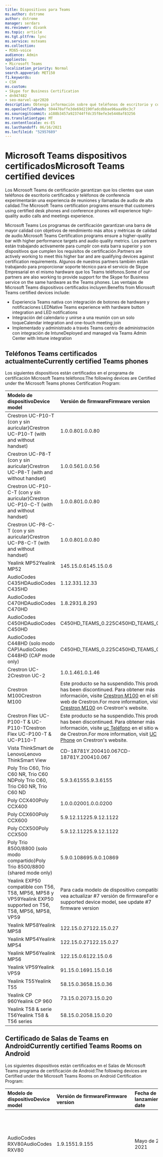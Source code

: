 ```yaml
---
title: Dispositivos para Teams
ms.author: dstrome
author: dstrome
manager: serdars
ms.reviewer: divank
ms.topic: article
ms.tgt.pltfrm: lync
ms.service: msteams
ms.collection:
- M365-voice
audience: Admin
appliesto:
- Microsoft Teams
localization_priority: Normal
search.appverid: MET150
f1.keywords:
- CSH
ms.custom:
- Skype for Business Certification
- dn947482
- seo-marvel-apr2020
description: Obtenga información sobre qué teléfonos de escritorio y conferencia están certificados Microsoft Teams para obtener los mejores resultados.
ms.openlocfilehash: 594470affe3de69d2190fadcdbbae96aaa9bc3c7
ms.sourcegitcommit: a188b3457a923744ffdc35f8efe3e5440af83256
ms.translationtype: MT
ms.contentlocale: es-ES
ms.lasthandoff: 06/16/2021
ms.locfileid: "52957689"
---
```

# <a name="microsoft-teams-certified-devices"></a><span data-ttu-id="ad739-103">Microsoft Teams dispositivos certificados</span><span class="sxs-lookup"><span data-stu-id="ad739-103">Microsoft Teams certified devices</span></span>

<span data-ttu-id="ad739-104">Los Microsoft Teams de certificación garantizan que los clientes que usan teléfonos de escritorio certificados y teléfonos de conferencia experimentarán una experiencia de reuniones y llamadas de audio de alta calidad.</span><span class="sxs-lookup"><span data-stu-id="ad739-104">The Microsoft Teams certification programs ensure that customers using certified desk phones and conference phones will experience high-quality audio calls and meetings experience.</span></span>

<span data-ttu-id="ad739-105">Microsoft Teams Los programas de certificación garantizan una barra de mayor calidad con objetivos de rendimiento más altos y métricas de calidad de audio.</span><span class="sxs-lookup"><span data-stu-id="ad739-105">Microsoft Teams Certification programs ensure a higher-quality bar with higher performance targets and audio quality metrics.</span></span> <span data-ttu-id="ad739-106">Los partners están trabajando activamente para cumplir con esta barra superior y son dispositivos que cumplen los requisitos de certificación.</span><span class="sxs-lookup"><span data-stu-id="ad739-106">Partners are actively working to meet this higher bar and are qualifying devices against certification requirements.</span></span> <span data-ttu-id="ad739-107">Algunos de nuestros partners también están trabajando para proporcionar soporte técnico para el servicio de Skype Empresarial en el mismo hardware que los Teams teléfonos.</span><span class="sxs-lookup"><span data-stu-id="ad739-107">Some of our partners are also working to provide support for the Skype for Business service on the same hardware as the Teams phones.</span></span> <span data-ttu-id="ad739-108">Las ventajas de Microsoft Teams dispositivos certificados incluyen:</span><span class="sxs-lookup"><span data-stu-id="ad739-108">Benefits from Microsoft Teams certified devices include:</span></span>

- <span data-ttu-id="ad739-109">Experiencia Teams nativa con integración de botones de hardware y notificaciones LED</span><span class="sxs-lookup"><span data-stu-id="ad739-109">Native Teams experience with hardware button integration and LED notifications</span></span>
- <span data-ttu-id="ad739-110">Integración del calendario y unirse a una reunión con un solo toque</span><span class="sxs-lookup"><span data-stu-id="ad739-110">Calendar integration and one-touch meeting join</span></span>
- <span data-ttu-id="ad739-111">Implementado y administrado a través Teams centro de administración con integración de Intune</span><span class="sxs-lookup"><span data-stu-id="ad739-111">Deployed and managed via Teams Admin Center with Intune integration</span></span>

## <a name="currently-certified-teams-phones"></a><span data-ttu-id="ad739-112">Teléfonos Teams certificados actualmente</span><span class="sxs-lookup"><span data-stu-id="ad739-112">Currently certified Teams phones</span></span>

<span data-ttu-id="ad739-113">Los siguientes dispositivos están certificados en el programa de certificación Microsoft Teams teléfonos:</span><span class="sxs-lookup"><span data-stu-id="ad739-113">The following devices are Certified under the Microsoft Teams phones Certification Program:</span></span>

|<span data-ttu-id="ad739-114">Modelo de dispositivo</span><span class="sxs-lookup"><span data-stu-id="ad739-114">Device model</span></span>                         | <span data-ttu-id="ad739-115">Versión de firmware</span><span class="sxs-lookup"><span data-stu-id="ad739-115">Firmware version</span></span>                                                                                                                                                                                                                           | <span data-ttu-id="ad739-116">Fecha de lanzamiento</span><span class="sxs-lookup"><span data-stu-id="ad739-116">Release date</span></span>
|:---------------------------------------|:-------------------------------------------------------------------------------------------------------------------------------------------------------------------------------------------------------------------------------------------|:-----------------------------|
| <span data-ttu-id="ad739-117">Crestron UC-P10-T (con y sin auricular)</span><span class="sxs-lookup"><span data-stu-id="ad739-117">Crestron UC-P10-T (with and without handset)</span></span>    | <span data-ttu-id="ad739-118">1.0.0.80</span><span class="sxs-lookup"><span data-stu-id="ad739-118">1.0.0.80</span></span>                                                 | <span data-ttu-id="ad739-119">Mayo de 2021</span><span class="sxs-lookup"><span data-stu-id="ad739-119">May 2021</span></span>             |
| <span data-ttu-id="ad739-120">Crestron UC-P8-T (con y sin auricular)</span><span class="sxs-lookup"><span data-stu-id="ad739-120">Crestron UC-P8-T (with and without handset)</span></span>     | <span data-ttu-id="ad739-121">1.0.0.56</span><span class="sxs-lookup"><span data-stu-id="ad739-121">1.0.0.56</span></span>                                                 | <span data-ttu-id="ad739-122">Febrero de 2021</span><span class="sxs-lookup"><span data-stu-id="ad739-122">February 2021</span></span>        
| <span data-ttu-id="ad739-123">Crestron UC-P10-C-T (con y sin auricular)</span><span class="sxs-lookup"><span data-stu-id="ad739-123">Crestron UC-P10-C-T (with and without handset)</span></span>  | <span data-ttu-id="ad739-124">1.0.0.80</span><span class="sxs-lookup"><span data-stu-id="ad739-124">1.0.0.80</span></span>                                                 | <span data-ttu-id="ad739-125">Mayo de 2021</span><span class="sxs-lookup"><span data-stu-id="ad739-125">May 2021</span></span>                     |
| <span data-ttu-id="ad739-126">Crestron UC-P8-C-T (con y sin auricular)</span><span class="sxs-lookup"><span data-stu-id="ad739-126">Crestron UC-P8-C-T (with and without handset)</span></span>   | <span data-ttu-id="ad739-127">1.0.0.80</span><span class="sxs-lookup"><span data-stu-id="ad739-127">1.0.0.80</span></span>                                                 | <span data-ttu-id="ad739-128">Mayo de 2021</span><span class="sxs-lookup"><span data-stu-id="ad739-128">May 2021</span></span>                     |
| <span data-ttu-id="ad739-129">Yealink MP52</span><span class="sxs-lookup"><span data-stu-id="ad739-129">Yealink MP52</span></span>                           | <span data-ttu-id="ad739-130">145.15.0.6</span><span class="sxs-lookup"><span data-stu-id="ad739-130">145.15.0.6</span></span>                                               | <span data-ttu-id="ad739-131">Abril de 2021</span><span class="sxs-lookup"><span data-stu-id="ad739-131">April 2021</span></span>                   |
| <span data-ttu-id="ad739-132">AudioCodes C435HD</span><span class="sxs-lookup"><span data-stu-id="ad739-132">AudioCodes C435HD</span></span>                      | <span data-ttu-id="ad739-133">1.12.33</span><span class="sxs-lookup"><span data-stu-id="ad739-133">1.12.33</span></span>                                                  | <span data-ttu-id="ad739-134">Abril de 2021</span><span class="sxs-lookup"><span data-stu-id="ad739-134">April 2021</span></span>                   |
| <span data-ttu-id="ad739-135">AudioCodes C470HD</span><span class="sxs-lookup"><span data-stu-id="ad739-135">AudioCodes C470HD</span></span>                      | <span data-ttu-id="ad739-136">1.8.293</span><span class="sxs-lookup"><span data-stu-id="ad739-136">1.8.293</span></span>                                                  | <span data-ttu-id="ad739-137">Enero de 2021</span><span class="sxs-lookup"><span data-stu-id="ad739-137">January 2021</span></span>                 |
| <span data-ttu-id="ad739-138">AudioCodes C450HD</span><span class="sxs-lookup"><span data-stu-id="ad739-138">AudioCodes C450HD</span></span>                      | <span data-ttu-id="ad739-139">C450HD_TEAMS_0.225</span><span class="sxs-lookup"><span data-stu-id="ad739-139">C450HD_TEAMS_0.225</span></span>                                       | <span data-ttu-id="ad739-140">Marzo de 2019</span><span class="sxs-lookup"><span data-stu-id="ad739-140">March 2019</span></span>                   |
| <span data-ttu-id="ad739-141">AudioCodes C448HD (solo modo CAP)</span><span class="sxs-lookup"><span data-stu-id="ad739-141">AudioCodes C448HD (CAP mode only)</span></span>      | <span data-ttu-id="ad739-142">C450HD_TEAMS_0.225</span><span class="sxs-lookup"><span data-stu-id="ad739-142">C450HD_TEAMS_0.225</span></span>                                       | <span data-ttu-id="ad739-143">Marzo de 2019</span><span class="sxs-lookup"><span data-stu-id="ad739-143">March 2019</span></span>                   |
| <span data-ttu-id="ad739-144">Crestron UC-2</span><span class="sxs-lookup"><span data-stu-id="ad739-144">Crestron UC-2</span></span>                          |<span data-ttu-id="ad739-145">1.0.1.46</span><span class="sxs-lookup"><span data-stu-id="ad739-145">1.0.1.46</span></span>                                                  | <span data-ttu-id="ad739-146">Julio de 2020</span><span class="sxs-lookup"><span data-stu-id="ad739-146">July 2020</span></span>                    |
| <span data-ttu-id="ad739-147">Crestron M100</span><span class="sxs-lookup"><span data-stu-id="ad739-147">Crestron M100</span></span>                          | <span data-ttu-id="ad739-148">Este producto se ha suspendido.</span><span class="sxs-lookup"><span data-stu-id="ad739-148">This product has been discontinued.</span></span> <span data-ttu-id="ad739-149">Para obtener más información, visite [Crestron M100](https://www.crestron.com/Products/Workspace-Solutions/Unified-Communications/Crestron-Flex-Tabletop-Conferencing-Systems/UC-M100-T) en el sitio web de Crestron.</span><span class="sxs-lookup"><span data-stu-id="ad739-149">For more information, visit [Crestron M100](https://www.crestron.com/Products/Workspace-Solutions/Unified-Communications/Crestron-Flex-Tabletop-Conferencing-Systems/UC-M100-T) on Crestron's website.</span></span> | <span data-ttu-id="ad739-150">Discontinuado (11/5/2020)</span><span class="sxs-lookup"><span data-stu-id="ad739-150">Discontinued (5/11/2020)</span></span> |
| <span data-ttu-id="ad739-151">Crestron Flex UC-P100-T & UC-P110-T</span><span class="sxs-lookup"><span data-stu-id="ad739-151">Crestron Flex UC-P100-T & UC-P110-T</span></span>    | <span data-ttu-id="ad739-152">Este producto se ha suspendido.</span><span class="sxs-lookup"><span data-stu-id="ad739-152">This product has been discontinued.</span></span> <span data-ttu-id="ad739-153">Para obtener más información, visite [uc Teléfono](https://www.crestron.com/Products/Workspace-Solutions/Unified-Communications/Crestron-Flex-Accessories/UC-PHONE-T-PLUS) en el sitio web de Crestron.</span><span class="sxs-lookup"><span data-stu-id="ad739-153">For more information, visit [UC Phone](https://www.crestron.com/Products/Workspace-Solutions/Unified-Communications/Crestron-Flex-Accessories/UC-PHONE-T-PLUS) on Crestron's website.</span></span>                  | <span data-ttu-id="ad739-154">Discontinuado (11/5/2020)</span><span class="sxs-lookup"><span data-stu-id="ad739-154">Discontinued (5/11/2020)</span></span> |
| <span data-ttu-id="ad739-155">Vista ThinkSmart de Lenovo</span><span class="sxs-lookup"><span data-stu-id="ad739-155">Lenovo ThinkSmart View</span></span>                 | <span data-ttu-id="ad739-156">CD-18781Y.200410.067</span><span class="sxs-lookup"><span data-stu-id="ad739-156">CD-18781Y.200410.067</span></span>                                                                                                                                                                                                                       | <span data-ttu-id="ad739-157">Abril de 2020</span><span class="sxs-lookup"><span data-stu-id="ad739-157">April 2020</span></span>                   |
| <span data-ttu-id="ad739-158">Poly Trio C60, Trio C60 NR, Trio C60 ND</span><span class="sxs-lookup"><span data-stu-id="ad739-158">Poly Trio C60, Trio C60 NR, Trio C60 ND</span></span> | <span data-ttu-id="ad739-159">5.9.3.6155</span><span class="sxs-lookup"><span data-stu-id="ad739-159">5.9.3.6155</span></span>                                                                                                                                                                                                                                 | <span data-ttu-id="ad739-160">Abril de 2020</span><span class="sxs-lookup"><span data-stu-id="ad739-160">April 2020</span></span>                   |
| <span data-ttu-id="ad739-161">Poly CCX400</span><span class="sxs-lookup"><span data-stu-id="ad739-161">Poly CCX400</span></span>                            | <span data-ttu-id="ad739-162">1.0.0.0200</span><span class="sxs-lookup"><span data-stu-id="ad739-162">1.0.0.0200</span></span>                                                                                                                                                                                                                                 | <span data-ttu-id="ad739-163">Enero de 2020</span><span class="sxs-lookup"><span data-stu-id="ad739-163">January 2020</span></span>                 |
| <span data-ttu-id="ad739-164">Poly CCX600</span><span class="sxs-lookup"><span data-stu-id="ad739-164">Poly CCX600</span></span>                            | <span data-ttu-id="ad739-165">5.9.12.1122</span><span class="sxs-lookup"><span data-stu-id="ad739-165">5.9.12.1122</span></span>                                                                                                                                                                                                                                | <span data-ttu-id="ad739-166">Enero de 2020</span><span class="sxs-lookup"><span data-stu-id="ad739-166">January 2020</span></span>                 |
| <span data-ttu-id="ad739-167">Poly CCX500</span><span class="sxs-lookup"><span data-stu-id="ad739-167">Poly CCX500</span></span>                            | <span data-ttu-id="ad739-168">5.9.12.1122</span><span class="sxs-lookup"><span data-stu-id="ad739-168">5.9.12.1122</span></span>                                                                                                                                                                                                                                | <span data-ttu-id="ad739-169">Diciembre de 2019</span><span class="sxs-lookup"><span data-stu-id="ad739-169">December 2019</span></span>                |
| <span data-ttu-id="ad739-170">Poly Trio 8500/8800 (solo modo compartido)</span><span class="sxs-lookup"><span data-stu-id="ad739-170">Poly Trio 8500/8800 (shared mode only)</span></span> | <span data-ttu-id="ad739-171">5.9.0.10869</span><span class="sxs-lookup"><span data-stu-id="ad739-171">5.9.0.10869</span></span>                                                                                                                                                                                                                                | <span data-ttu-id="ad739-172">Junio de 2019</span><span class="sxs-lookup"><span data-stu-id="ad739-172">June 2019</span></span>                    |
| <span data-ttu-id="ad739-173">Yealink EXP50 compatible con T56, T58, MP56, MP58 y VP59</span><span class="sxs-lookup"><span data-stu-id="ad739-173">Yealink EXP50 supported on T56, T58, MP56, MP58, VP59</span></span>| <span data-ttu-id="ad739-174">Para cada modelo de dispositivo compatible, vea actualizar #7 versión de firmware</span><span class="sxs-lookup"><span data-stu-id="ad739-174">For each supported device model, see update #7 firmware version</span></span> | <span data-ttu-id="ad739-175">Enero de 2021</span><span class="sxs-lookup"><span data-stu-id="ad739-175">January 2021</span></span> |
| <span data-ttu-id="ad739-176">Yealink MP58</span><span class="sxs-lookup"><span data-stu-id="ad739-176">Yealink MP58</span></span> | <span data-ttu-id="ad739-177">122.15.0.27</span><span class="sxs-lookup"><span data-stu-id="ad739-177">122.15.0.27</span></span>| <span data-ttu-id="ad739-178">Diciembre de 2020</span><span class="sxs-lookup"><span data-stu-id="ad739-178">December 2020</span></span> |
| <span data-ttu-id="ad739-179">Yealink MP54</span><span class="sxs-lookup"><span data-stu-id="ad739-179">Yealink MP54</span></span> | <span data-ttu-id="ad739-180">122.15.0.27</span><span class="sxs-lookup"><span data-stu-id="ad739-180">122.15.0.27</span></span>| <span data-ttu-id="ad739-181">Noviembre de 2020</span><span class="sxs-lookup"><span data-stu-id="ad739-181">November 2020</span></span> |
| <span data-ttu-id="ad739-182">Yealink MP56</span><span class="sxs-lookup"><span data-stu-id="ad739-182">Yealink MP56</span></span> | <span data-ttu-id="ad739-183">122.15.0.6</span><span class="sxs-lookup"><span data-stu-id="ad739-183">122.15.0.6</span></span> | <span data-ttu-id="ad739-184">Marzo de 2020</span><span class="sxs-lookup"><span data-stu-id="ad739-184">March 2020</span></span>    |
| <span data-ttu-id="ad739-185">Yealink VP59</span><span class="sxs-lookup"><span data-stu-id="ad739-185">Yealink VP59</span></span> | <span data-ttu-id="ad739-186">91.15.0.16</span><span class="sxs-lookup"><span data-stu-id="ad739-186">91.15.0.16</span></span> | <span data-ttu-id="ad739-187">Junio de 2019</span><span class="sxs-lookup"><span data-stu-id="ad739-187">June 2019</span></span>     |
| <span data-ttu-id="ad739-188">Yealink T55</span><span class="sxs-lookup"><span data-stu-id="ad739-188">Yealink T55</span></span>  | <span data-ttu-id="ad739-189">58.15.0.36</span><span class="sxs-lookup"><span data-stu-id="ad739-189">58.15.0.36</span></span> | <span data-ttu-id="ad739-190">Mayo de 2019</span><span class="sxs-lookup"><span data-stu-id="ad739-190">May 2019</span></span>      |
| <span data-ttu-id="ad739-191">Yealink CP 960</span><span class="sxs-lookup"><span data-stu-id="ad739-191">Yealink CP 960</span></span>| <span data-ttu-id="ad739-192">73.15.0.20</span><span class="sxs-lookup"><span data-stu-id="ad739-192">73.15.0.20</span></span> | <span data-ttu-id="ad739-193">Diciembre de 2018</span><span class="sxs-lookup"><span data-stu-id="ad739-193">December 2018</span></span>|
| <span data-ttu-id="ad739-194">Yealink T58 & serie T56</span><span class="sxs-lookup"><span data-stu-id="ad739-194">Yealink T58 & T56 series</span></span> | <span data-ttu-id="ad739-195">58.15.0.20</span><span class="sxs-lookup"><span data-stu-id="ad739-195">58.15.0.20</span></span> | <span data-ttu-id="ad739-196">Diciembre de 2018</span><span class="sxs-lookup"><span data-stu-id="ad739-196">December 2018</span></span> |

## <a name="currently-certified-teams-rooms-on-android"></a><span data-ttu-id="ad739-197">Certificado de Salas de Teams en Android</span><span class="sxs-lookup"><span data-stu-id="ad739-197">Currently certified Teams Rooms on Android</span></span>

<span data-ttu-id="ad739-198">Los siguientes dispositivos están certificados en el Salas de Microsoft Teams programa de certificación de Android:</span><span class="sxs-lookup"><span data-stu-id="ad739-198">The following devices are Certified under the Microsoft Teams Rooms on Android Certification Program:</span></span>

| <span data-ttu-id="ad739-199">Modelo de dispositivo</span><span class="sxs-lookup"><span data-stu-id="ad739-199">Device model</span></span> | <span data-ttu-id="ad739-200">Versión de firmware</span><span class="sxs-lookup"><span data-stu-id="ad739-200">Firmware version</span></span> | <span data-ttu-id="ad739-201">Fecha de lanzamiento</span><span class="sxs-lookup"><span data-stu-id="ad739-201">Release date</span></span>  | <span data-ttu-id="ad739-202">Tamaño del salón</span><span class="sxs-lookup"><span data-stu-id="ad739-202">Room size</span></span>                                        |
|:------------------------|:-----------------|:--------------|:----------------------------------------------------------|
| <span data-ttu-id="ad739-203">AudioCodes RXV80</span><span class="sxs-lookup"><span data-stu-id="ad739-203">AudioCodes RXV80</span></span> | <span data-ttu-id="ad739-204">1.9.155</span><span class="sxs-lookup"><span data-stu-id="ad739-204">1.9.155</span></span>        |   <span data-ttu-id="ad739-205">Mayo de 2021</span><span class="sxs-lookup"><span data-stu-id="ad739-205">May 2021</span></span>  | <span data-ttu-id="ad739-206">Sala de enfoque(3m x 3m)</span><span class="sxs-lookup"><span data-stu-id="ad739-206">Focus room(3m x 3m)</span></span> </br> <span data-ttu-id="ad739-207">Pequeña sala de reuniones(4,5m x 4,5m)</span><span class="sxs-lookup"><span data-stu-id="ad739-207">Small meeting room(4.5m x 4.5m)</span></span> |
| <span data-ttu-id="ad739-208">EPOS EXPAND Vision 3T</span><span class="sxs-lookup"><span data-stu-id="ad739-208">EPOS EXPAND Vision 3T</span></span>       | <span data-ttu-id="ad739-209">1.2.0.21102.03</span><span class="sxs-lookup"><span data-stu-id="ad739-209">1.2.0.21102.03</span></span>    | <span data-ttu-id="ad739-210">Abril de 2021</span><span class="sxs-lookup"><span data-stu-id="ad739-210">April 2021</span></span> | <span data-ttu-id="ad739-211">Sala de enfoque(3m x 3m)</span><span class="sxs-lookup"><span data-stu-id="ad739-211">Focus room(3m x 3m)</span></span> </br> <span data-ttu-id="ad739-212">Pequeña sala de reuniones(4,5m x 4,5m)</span><span class="sxs-lookup"><span data-stu-id="ad739-212">Small meeting room(4.5m x 4.5m)</span></span> |
| <span data-ttu-id="ad739-213">Yealink MeetingBar A30</span><span class="sxs-lookup"><span data-stu-id="ad739-213">Yealink MeetingBar A30</span></span>       | <span data-ttu-id="ad739-214">133.15.0.52</span><span class="sxs-lookup"><span data-stu-id="ad739-214">133.15.0.52</span></span>    | <span data-ttu-id="ad739-215">Marzo de 2021</span><span class="sxs-lookup"><span data-stu-id="ad739-215">March 2021</span></span> | <span data-ttu-id="ad739-216">Sala de tamaño medio (4,5 m x 6 m)</span><span class="sxs-lookup"><span data-stu-id="ad739-216">Medium size room (4.5m x 6m)</span></span> |
| <span data-ttu-id="ad739-217">Consola táctil CTP18 de Yealink</span><span class="sxs-lookup"><span data-stu-id="ad739-217">Yealink CTP18 touch console</span></span>  | <span data-ttu-id="ad739-218">137.15.0.28</span><span class="sxs-lookup"><span data-stu-id="ad739-218">137.15.0.28</span></span>    | <span data-ttu-id="ad739-219">Marzo de 2021</span><span class="sxs-lookup"><span data-stu-id="ad739-219">March 2021</span></span> | <span data-ttu-id="ad739-220">Compatible con Yealink MeetingBar A20 y Yealink MeetingBar A30</span><span class="sxs-lookup"><span data-stu-id="ad739-220">Compatible with Yealink MeetingBar A20 and Yealink MeetingBar A30</span></span> |
| <span data-ttu-id="ad739-221">Yealink MeetingBar A20</span><span class="sxs-lookup"><span data-stu-id="ad739-221">Yealink MeetingBar A20</span></span>  | <span data-ttu-id="ad739-222">133.15.0.19</span><span class="sxs-lookup"><span data-stu-id="ad739-222">133.15.0.19</span></span>      | <span data-ttu-id="ad739-223">Noviembre de 2020</span><span class="sxs-lookup"><span data-stu-id="ad739-223">November 2020</span></span> | <span data-ttu-id="ad739-224">Sala de enfoque(3m x 3m)</span><span class="sxs-lookup"><span data-stu-id="ad739-224">Focus room(3m x 3m)</span></span> </br> <span data-ttu-id="ad739-225">Pequeña sala de reuniones(4,5m x 4,5m)</span><span class="sxs-lookup"><span data-stu-id="ad739-225">Small meeting room(4.5m x 4.5m)</span></span> |
| <span data-ttu-id="ad739-226">Poly Studio X30</span><span class="sxs-lookup"><span data-stu-id="ad739-226">Poly Studio X30</span></span>         | <span data-ttu-id="ad739-227">3.1.1.216109</span><span class="sxs-lookup"><span data-stu-id="ad739-227">3.1.1.216109</span></span>     | <span data-ttu-id="ad739-228">Junio de 2020</span><span class="sxs-lookup"><span data-stu-id="ad739-228">June 2020</span></span>     | <span data-ttu-id="ad739-229">Sala de enfoque(3m x 3m)</span><span class="sxs-lookup"><span data-stu-id="ad739-229">Focus room(3m x 3m)</span></span> </br> <span data-ttu-id="ad739-230">Pequeña sala de reuniones(4,5m x 4,5m)</span><span class="sxs-lookup"><span data-stu-id="ad739-230">Small meeting room(4.5m x 4.5m)</span></span> |
| <span data-ttu-id="ad739-231">Poly Studio X50</span><span class="sxs-lookup"><span data-stu-id="ad739-231">Poly Studio X50</span></span>         | <span data-ttu-id="ad739-232">3.1.1.216109</span><span class="sxs-lookup"><span data-stu-id="ad739-232">3.1.1.216109</span></span>     | <span data-ttu-id="ad739-233">Junio de 2020</span><span class="sxs-lookup"><span data-stu-id="ad739-233">June 2020</span></span>     | <span data-ttu-id="ad739-234">Sala de enfoque(3m x 3m)</span><span class="sxs-lookup"><span data-stu-id="ad739-234">Focus room(3m x 3m)</span></span> </br> <span data-ttu-id="ad739-235">Pequeña sala de reuniones(4,5m x 4,5m)</span><span class="sxs-lookup"><span data-stu-id="ad739-235">Small meeting room(4.5m x 4.5m)</span></span> |
| <span data-ttu-id="ad739-236">Poly TC8</span><span class="sxs-lookup"><span data-stu-id="ad739-236">Poly TC8</span></span>                | <span data-ttu-id="ad739-237">3.3.2.210441</span><span class="sxs-lookup"><span data-stu-id="ad739-237">3.3.2.210441</span></span>     | <span data-ttu-id="ad739-238">Marzo de 2021</span><span class="sxs-lookup"><span data-stu-id="ad739-238">March 2021</span></span>    | <span data-ttu-id="ad739-239">Compatible con Poly Studio X30 y Poly Studio X50</span><span class="sxs-lookup"><span data-stu-id="ad739-239">Compatible with Poly Studio X30 and Poly Studio X50</span></span> |
| <span data-ttu-id="ad739-240">Yealink VC210</span><span class="sxs-lookup"><span data-stu-id="ad739-240">Yealink VC210</span></span>           | <span data-ttu-id="ad739-241">118.15.0.14</span><span class="sxs-lookup"><span data-stu-id="ad739-241">118.15.0.14</span></span>      | <span data-ttu-id="ad739-242">Febrero de 2020</span><span class="sxs-lookup"><span data-stu-id="ad739-242">February 2020</span></span> | <span data-ttu-id="ad739-243">Sala de enfoque(3m x 3m)</span><span class="sxs-lookup"><span data-stu-id="ad739-243">Focus room(3m x 3m)</span></span> </br> <span data-ttu-id="ad739-244">Pequeña sala de reuniones(4,5m x 4,5m)</span><span class="sxs-lookup"><span data-stu-id="ad739-244">Small meeting room(4.5m x 4.5m)</span></span> |

## <a name="currently-certified-teams-displays"></a><span data-ttu-id="ad739-245">Pantallas Teams certificados actualmente</span><span class="sxs-lookup"><span data-stu-id="ad739-245">Currently certified Teams Displays</span></span>

<span data-ttu-id="ad739-246">Los siguientes dispositivos están certificados en el Microsoft Teams muestra el programa de certificación de Android:</span><span class="sxs-lookup"><span data-stu-id="ad739-246">The following devices are Certified under the Microsoft Teams Displays Android Certification Program:</span></span>

| <span data-ttu-id="ad739-247">Modelo de dispositivo</span><span class="sxs-lookup"><span data-stu-id="ad739-247">Device model</span></span> | <span data-ttu-id="ad739-248">Versión de firmware</span><span class="sxs-lookup"><span data-stu-id="ad739-248">Firmware version</span></span> | <span data-ttu-id="ad739-249">Fecha de lanzamiento</span><span class="sxs-lookup"><span data-stu-id="ad739-249">Release date</span></span>  |
|:------------------------|:-----------------|:--------------|
|<span data-ttu-id="ad739-250">Vista ThinkSmart de Lenovo</span><span class="sxs-lookup"><span data-stu-id="ad739-250">Lenovo ThinkSmart View</span></span>|<span data-ttu-id="ad739-251">CD-18781Y.201006.099</span><span class="sxs-lookup"><span data-stu-id="ad739-251">CD-18781Y.201006.099</span></span>|<span data-ttu-id="ad739-252">Octubre de 2020</span><span class="sxs-lookup"><span data-stu-id="ad739-252">October 2020</span></span> |

## <a name="currently-certified-teams-panels"></a><span data-ttu-id="ad739-253">Paneles de Teams certificados actualmente</span><span class="sxs-lookup"><span data-stu-id="ad739-253">Currently certified Teams panels</span></span>
<span data-ttu-id="ad739-254">Los siguientes dispositivos están certificados en el Microsoft Teams de certificación de paneles especiales:</span><span class="sxs-lookup"><span data-stu-id="ad739-254">The following devices are Certified under the Microsoft Teams panels Certification Program:</span></span>

| <span data-ttu-id="ad739-255">Modelo de dispositivo</span><span class="sxs-lookup"><span data-stu-id="ad739-255">Device model</span></span>| <span data-ttu-id="ad739-256">Versión de firmware</span><span class="sxs-lookup"><span data-stu-id="ad739-256">Firmware version</span></span> | <span data-ttu-id="ad739-257">Fecha de lanzamiento</span><span class="sxs-lookup"><span data-stu-id="ad739-257">Release date</span></span>  |                                         
|:------------------------|:-----------------|:--------------|
|<span data-ttu-id="ad739-258">Crestron TSS-770</span><span class="sxs-lookup"><span data-stu-id="ad739-258">Crestron TSS-770</span></span> | <span data-ttu-id="ad739-259">1.003.0082</span><span class="sxs-lookup"><span data-stu-id="ad739-259">1.003.0082</span></span> |<span data-ttu-id="ad739-260">Febrero de 2021</span><span class="sxs-lookup"><span data-stu-id="ad739-260">February 2021</span></span> |
|<span data-ttu-id="ad739-261">Crestron TSS-1070</span><span class="sxs-lookup"><span data-stu-id="ad739-261">Crestron TSS-1070</span></span> | <span data-ttu-id="ad739-262">1.003.0082</span><span class="sxs-lookup"><span data-stu-id="ad739-262">1.003.0082</span></span> |<span data-ttu-id="ad739-263">Febrero de 2021</span><span class="sxs-lookup"><span data-stu-id="ad739-263">February 2021</span></span> |
|<span data-ttu-id="ad739-264">Yealink RoomPanel</span><span class="sxs-lookup"><span data-stu-id="ad739-264">Yealink RoomPanel</span></span> | <span data-ttu-id="ad739-265">147.15.0.2</span><span class="sxs-lookup"><span data-stu-id="ad739-265">147.15.0.2</span></span> |<span data-ttu-id="ad739-266">Mayo de 2021</span><span class="sxs-lookup"><span data-stu-id="ad739-266">May 2021</span></span> |

### <a name="product-release-information-for-teams-phones"></a><span data-ttu-id="ad739-267">Información de la versión del producto Teams teléfonos</span><span class="sxs-lookup"><span data-stu-id="ad739-267">Product release information for Teams phones</span></span>

<span data-ttu-id="ad739-268">Las siguientes son las últimas Teams de firmware y aplicación de teléfono.</span><span class="sxs-lookup"><span data-stu-id="ad739-268">The following are the latest Teams phone app and firmware versions.</span></span>

#### <a name="app-versions"></a><span data-ttu-id="ad739-269">Versiones de la aplicación</span><span class="sxs-lookup"><span data-stu-id="ad739-269">App versions</span></span>

| <span data-ttu-id="ad739-270">Versión del producto</span><span class="sxs-lookup"><span data-stu-id="ad739-270">Product release</span></span> | <span data-ttu-id="ad739-271">Fecha de lanzamiento</span><span class="sxs-lookup"><span data-stu-id="ad739-271">Release date</span></span>  | <span data-ttu-id="ad739-272">Microsoft Teams de la aplicación</span><span class="sxs-lookup"><span data-stu-id="ad739-272">Microsoft Teams app version</span></span> | <span data-ttu-id="ad739-273">Portal de empresa versión</span><span class="sxs-lookup"><span data-stu-id="ad739-273">Company Portal version</span></span> | <span data-ttu-id="ad739-274">Versión del Agente de administración</span><span class="sxs-lookup"><span data-stu-id="ad739-274">Admin Agent version</span></span> |
|:----------------|:--------------|:----------------------------|:-----------------------|:--------------------|
| <span data-ttu-id="ad739-275">Actualización de 2021 #2A</span><span class="sxs-lookup"><span data-stu-id="ad739-275">2021 Update #2A</span></span> | <span data-ttu-id="ad739-276">10 de junio de 2021</span><span class="sxs-lookup"><span data-stu-id="ad739-276">June 10th, 2021</span></span>  |<span data-ttu-id="ad739-277">1449/1.0.94.2021052803</span><span class="sxs-lookup"><span data-stu-id="ad739-277">1449/1.0.94.2021052803</span></span>|  <span data-ttu-id="ad739-278">5.0.5088.0</span><span class="sxs-lookup"><span data-stu-id="ad739-278">5.0.5088.0</span></span> |  <span data-ttu-id="ad739-279">1.0.0.202103160138.product (256)</span><span class="sxs-lookup"><span data-stu-id="ad739-279">1.0.0.202103160138.product (256)</span></span> |
| <span data-ttu-id="ad739-280">Actualización de 2021 #2</span><span class="sxs-lookup"><span data-stu-id="ad739-280">2021 Update #2</span></span>  | <span data-ttu-id="ad739-281">8 de junio de 2021</span><span class="sxs-lookup"><span data-stu-id="ad739-281">June 8th, 2021</span></span>  |<span data-ttu-id="ad739-282">1449/1.0.94.2021051303</span><span class="sxs-lookup"><span data-stu-id="ad739-282">1449/1.0.94.2021051303</span></span>|  <span data-ttu-id="ad739-283">5.0.5088.0</span><span class="sxs-lookup"><span data-stu-id="ad739-283">5.0.5088.0</span></span> |  <span data-ttu-id="ad739-284">1.0.0.202103160138.product (256)</span><span class="sxs-lookup"><span data-stu-id="ad739-284">1.0.0.202103160138.product (256)</span></span> |
| <span data-ttu-id="ad739-285">Actualización de 2021 #1A</span><span class="sxs-lookup"><span data-stu-id="ad739-285">2021 Update #1A</span></span> | <span data-ttu-id="ad739-286">5 de abril de 2021</span><span class="sxs-lookup"><span data-stu-id="ad739-286">April 5th, 2021</span></span>  |<span data-ttu-id="ad739-287">1449/1.0.94.2021033002</span><span class="sxs-lookup"><span data-stu-id="ad739-287">1449/1.0.94.2021033002</span></span>|  <span data-ttu-id="ad739-288">5.0.5045.0</span><span class="sxs-lookup"><span data-stu-id="ad739-288">5.0.5045.0</span></span> |  <span data-ttu-id="ad739-289">1.0.0.202101280722.product (253)</span><span class="sxs-lookup"><span data-stu-id="ad739-289">1.0.0.202101280722.product (253)</span></span> |
| <span data-ttu-id="ad739-290">Actualización de 2021 #1</span><span class="sxs-lookup"><span data-stu-id="ad739-290">2021 Update #1</span></span>  | <span data-ttu-id="ad739-291">26 de marzo de 2021</span><span class="sxs-lookup"><span data-stu-id="ad739-291">March 26, 2021</span></span>  |<span data-ttu-id="ad739-292">1449/1.0.94.2021022403</span><span class="sxs-lookup"><span data-stu-id="ad739-292">1449/1.0.94.2021022403</span></span> |  <span data-ttu-id="ad739-293">5.0.5045.0</span><span class="sxs-lookup"><span data-stu-id="ad739-293">5.0.5045.0</span></span> |  <span data-ttu-id="ad739-294">1.0.0.202101280722.product (253)</span><span class="sxs-lookup"><span data-stu-id="ad739-294">1.0.0.202101280722.product (253)</span></span> |
| <span data-ttu-id="ad739-295">Actualización de 2020 #7</span><span class="sxs-lookup"><span data-stu-id="ad739-295">2020 Update #7</span></span>  | <span data-ttu-id="ad739-296">8 de diciembre de 2020</span><span class="sxs-lookup"><span data-stu-id="ad739-296">December 8, 2020</span></span>  |<span data-ttu-id="ad739-297">1449/1.0.94.2020111101</span><span class="sxs-lookup"><span data-stu-id="ad739-297">1449/1.0.94.2020111101</span></span> | <span data-ttu-id="ad739-298">5.0.4927.0</span><span class="sxs-lookup"><span data-stu-id="ad739-298">5.0.4927.0</span></span>            | <span data-ttu-id="ad739-299">1.0.0.202010121132.product (223)</span><span class="sxs-lookup"><span data-stu-id="ad739-299">1.0.0.202010121132.product (223)</span></span> |
| <span data-ttu-id="ad739-300">Actualización de 2020 #6</span><span class="sxs-lookup"><span data-stu-id="ad739-300">2020 Update #6</span></span>  | <span data-ttu-id="ad739-301">12 de octubre de 2020</span><span class="sxs-lookup"><span data-stu-id="ad739-301">October 12, 2020</span></span>  |<span data-ttu-id="ad739-302">1449/1.0.94.2020091801</span><span class="sxs-lookup"><span data-stu-id="ad739-302">1449/1.0.94.2020091801</span></span>     | <span data-ttu-id="ad739-303">5.0.4912.0</span><span class="sxs-lookup"><span data-stu-id="ad739-303">5.0.4912.0</span></span>             | <span data-ttu-id="ad739-304">1.0.0.202006290446.product(216)</span><span class="sxs-lookup"><span data-stu-id="ad739-304">1.0.0.202006290446.product(216)</span></span> |
| <span data-ttu-id="ad739-305">Actualización de 2020 #5</span><span class="sxs-lookup"><span data-stu-id="ad739-305">2020 Update #5</span></span>  | <span data-ttu-id="ad739-306">31 de agosto de 2020</span><span class="sxs-lookup"><span data-stu-id="ad739-306">August 31, 2020</span></span> | <span data-ttu-id="ad739-307">1449/1.0.94.2020071702</span><span class="sxs-lookup"><span data-stu-id="ad739-307">1449/1.0.94.2020071702</span></span>    | <span data-ttu-id="ad739-308">5.0.4867.0</span><span class="sxs-lookup"><span data-stu-id="ad739-308">5.0.4867.0</span></span>             | <span data-ttu-id="ad739-309">1.0.0.202006290446.product(216)</span><span class="sxs-lookup"><span data-stu-id="ad739-309">1.0.0.202006290446.product(216)</span></span> |
| <span data-ttu-id="ad739-310">Actualización de 2020 #4</span><span class="sxs-lookup"><span data-stu-id="ad739-310">2020 Update #4</span></span>  | <span data-ttu-id="ad739-311">30 de junio de 2020</span><span class="sxs-lookup"><span data-stu-id="ad739-311">June 30, 2020</span></span> | <span data-ttu-id="ad739-312">1449/1.0.94.2020051601</span><span class="sxs-lookup"><span data-stu-id="ad739-312">1449/1.0.94.2020051601</span></span>      | <span data-ttu-id="ad739-313">5.0.4771.0</span><span class="sxs-lookup"><span data-stu-id="ad739-313">5.0.4771.0</span></span>             | <span data-ttu-id="ad739-314">1.0.0.202005060552</span><span class="sxs-lookup"><span data-stu-id="ad739-314">1.0.0.202005060552</span></span>  |
| <span data-ttu-id="ad739-315">Actualización de 2020 #3</span><span class="sxs-lookup"><span data-stu-id="ad739-315">2020 Update #3</span></span>  | <span data-ttu-id="ad739-316">13 de mayo de 2020</span><span class="sxs-lookup"><span data-stu-id="ad739-316">May 13, 2020</span></span>  | <span data-ttu-id="ad739-317">1449/1.0.94.2020040801</span><span class="sxs-lookup"><span data-stu-id="ad739-317">1449/1.0.94.2020040801</span></span>      | <span data-ttu-id="ad739-318">5.0.4715.0</span><span class="sxs-lookup"><span data-stu-id="ad739-318">5.0.4715.0</span></span>             | <span data-ttu-id="ad739-319">1.210</span><span class="sxs-lookup"><span data-stu-id="ad739-319">1.210</span></span>               |

#### <a name="firmware-versions"></a><span data-ttu-id="ad739-320">Versiones de firmware</span><span class="sxs-lookup"><span data-stu-id="ad739-320">Firmware versions</span></span>

<span data-ttu-id="ad739-321">Al instalar una nueva versión de firmware en el dispositivo, puede determinar las versiones instaladas correspondientes de la aplicación Microsoft Teams, Portal de empresa y el Agente de administración.</span><span class="sxs-lookup"><span data-stu-id="ad739-321">When you install a new firmware version on your device, you can determine the corresponding installed versions of the Microsoft Teams app, Company Portal, and Admin Agent.</span></span> <span data-ttu-id="ad739-322">Busque la versión del producto en la **columna Versión de** producto incluida y, a continuación, busque la versión del producto en la tabla de versiones de la **aplicación** anterior.</span><span class="sxs-lookup"><span data-stu-id="ad739-322">Find the product release in the **Included product release** column, and then look up the product release in the preceding **App versions** table.</span></span>

| <span data-ttu-id="ad739-323">Modelo de dispositivo</span><span class="sxs-lookup"><span data-stu-id="ad739-323">Device model</span></span>        | <span data-ttu-id="ad739-324">Versión de firmware</span><span class="sxs-lookup"><span data-stu-id="ad739-324">Firmware version</span></span>     | <span data-ttu-id="ad739-325">Versión de producto incluida</span><span class="sxs-lookup"><span data-stu-id="ad739-325">Included product release</span></span>  |
|:--------------------|:---------------------|:-------------------------|
| <span data-ttu-id="ad739-326">Poly Trio C60</span><span class="sxs-lookup"><span data-stu-id="ad739-326">Poly Trio C60</span></span>   | <span data-ttu-id="ad739-327">7.0.3.0342</span><span class="sxs-lookup"><span data-stu-id="ad739-327">7.0.3.0342</span></span>  | <span data-ttu-id="ad739-328">Actualización de 2021 #2</span><span class="sxs-lookup"><span data-stu-id="ad739-328">2021 Update #2</span></span>                        |
| <span data-ttu-id="ad739-329">Poly CCX400/CCX500/CCX600</span><span class="sxs-lookup"><span data-stu-id="ad739-329">Poly CCX400/CCX500/CCX600</span></span>   | <span data-ttu-id="ad739-330">7.0.3.0347</span><span class="sxs-lookup"><span data-stu-id="ad739-330">7.0.3.0347</span></span> | <span data-ttu-id="ad739-331">Actualización de 2021 #2</span><span class="sxs-lookup"><span data-stu-id="ad739-331">2021 Update #2</span></span>                     |
| <span data-ttu-id="ad739-332">Códigos de audio C448HD/C450HD/C470HD</span><span class="sxs-lookup"><span data-stu-id="ad739-332">Audio Codes C448HD/C450HD/C470HD</span></span>   | <span data-ttu-id="ad739-333">1.10.143</span><span class="sxs-lookup"><span data-stu-id="ad739-333">1.10.143</span></span>  | <span data-ttu-id="ad739-334">Actualización de 2021 #2</span><span class="sxs-lookup"><span data-stu-id="ad739-334">2021 Update #2</span></span>           |
| <span data-ttu-id="ad739-335">Yealink T55/T56/T58</span><span class="sxs-lookup"><span data-stu-id="ad739-335">Yealink T55/T56/T58</span></span>   | <span data-ttu-id="ad739-336">58.15.0.131</span><span class="sxs-lookup"><span data-stu-id="ad739-336">58.15.0.131</span></span>  | <span data-ttu-id="ad739-337">Actualización de 2021 #2</span><span class="sxs-lookup"><span data-stu-id="ad739-337">2021 Update #2</span></span>                       |
| <span data-ttu-id="ad739-338">Yealink VP59</span><span class="sxs-lookup"><span data-stu-id="ad739-338">Yealink VP59</span></span>   | <span data-ttu-id="ad739-339">91.15.0.63</span><span class="sxs-lookup"><span data-stu-id="ad739-339">91.15.0.63</span></span>  | <span data-ttu-id="ad739-340">Actualización de 2021 #2</span><span class="sxs-lookup"><span data-stu-id="ad739-340">2021 Update #2</span></span>                               |
| <span data-ttu-id="ad739-341">Yealink CP960</span><span class="sxs-lookup"><span data-stu-id="ad739-341">Yealink CP960</span></span>  |<span data-ttu-id="ad739-342">73.15.0.126</span><span class="sxs-lookup"><span data-stu-id="ad739-342">73.15.0.126</span></span>  | <span data-ttu-id="ad739-343">Actualización de 2021 #2</span><span class="sxs-lookup"><span data-stu-id="ad739-343">2021 Update #2</span></span>                               |
| <span data-ttu-id="ad739-344">Yealink MP56/MP54/MP58</span><span class="sxs-lookup"><span data-stu-id="ad739-344">Yealink MP56/MP54/MP58</span></span>  |<span data-ttu-id="ad739-345">122.15.0.44</span><span class="sxs-lookup"><span data-stu-id="ad739-345">122.15.0.44</span></span> | <span data-ttu-id="ad739-346">Actualización de 2021 #2</span><span class="sxs-lookup"><span data-stu-id="ad739-346">2021 Update #2</span></span>                       |
| <span data-ttu-id="ad739-347">Crestron UC-2</span><span class="sxs-lookup"><span data-stu-id="ad739-347">Crestron UC-2</span></span>  |<span data-ttu-id="ad739-348">1.0.3.66</span><span class="sxs-lookup"><span data-stu-id="ad739-348">1.0.3.66</span></span> | <span data-ttu-id="ad739-349">Actualización de 2021 #2</span><span class="sxs-lookup"><span data-stu-id="ad739-349">2021 Update #2</span></span> |
| <span data-ttu-id="ad739-350">Poly Trio C60</span><span class="sxs-lookup"><span data-stu-id="ad739-350">Poly Trio C60</span></span>   | <span data-ttu-id="ad739-351">7.0.2.1071</span><span class="sxs-lookup"><span data-stu-id="ad739-351">7.0.2.1071</span></span>  | <span data-ttu-id="ad739-352">Actualización de 2021 #1</span><span class="sxs-lookup"><span data-stu-id="ad739-352">2021 Update #1</span></span>                        |
| <span data-ttu-id="ad739-353">Poly CCX400/CCX500/CCX600</span><span class="sxs-lookup"><span data-stu-id="ad739-353">Poly CCX400/CCX500/CCX600</span></span>   | <span data-ttu-id="ad739-354">7.0.2.1072</span><span class="sxs-lookup"><span data-stu-id="ad739-354">7.0.2.1072</span></span>  | <span data-ttu-id="ad739-355">Actualización de 2021 #1</span><span class="sxs-lookup"><span data-stu-id="ad739-355">2021 Update #1</span></span>                 |
| <span data-ttu-id="ad739-356">Códigos de audio C448HD/C450HD/C470HD</span><span class="sxs-lookup"><span data-stu-id="ad739-356">Audio Codes C448HD/C450HD/C470HD</span></span>   | <span data-ttu-id="ad739-357">1.10.120</span><span class="sxs-lookup"><span data-stu-id="ad739-357">1.10.120</span></span>  | <span data-ttu-id="ad739-358">Actualización de 2021 #1</span><span class="sxs-lookup"><span data-stu-id="ad739-358">2021 Update #1</span></span>       |
| <span data-ttu-id="ad739-359">Yealink T55/T56/T58</span><span class="sxs-lookup"><span data-stu-id="ad739-359">Yealink T55/T56/T58</span></span>   | <span data-ttu-id="ad739-360">58.15.0.124</span><span class="sxs-lookup"><span data-stu-id="ad739-360">58.15.0.124</span></span>  | <span data-ttu-id="ad739-361">Actualización de 2021 #1</span><span class="sxs-lookup"><span data-stu-id="ad739-361">2021 Update #1</span></span>                      |
| <span data-ttu-id="ad739-362">Yealink VP59</span><span class="sxs-lookup"><span data-stu-id="ad739-362">Yealink VP59</span></span>   | <span data-ttu-id="ad739-363">91.15.0.58</span><span class="sxs-lookup"><span data-stu-id="ad739-363">91.15.0.58</span></span>  | <span data-ttu-id="ad739-364">Actualización de 2021 #1</span><span class="sxs-lookup"><span data-stu-id="ad739-364">2021 Update #1</span></span>                              |
| <span data-ttu-id="ad739-365">Yealink CP960</span><span class="sxs-lookup"><span data-stu-id="ad739-365">Yealink CP960</span></span>  |<span data-ttu-id="ad739-366">73.15.0.117</span><span class="sxs-lookup"><span data-stu-id="ad739-366">73.15.0.117</span></span>  | <span data-ttu-id="ad739-367">Actualización de 2021 #1</span><span class="sxs-lookup"><span data-stu-id="ad739-367">2021 Update #1</span></span>                              |
| <span data-ttu-id="ad739-368">Yealink MP56/MP54/MP58</span><span class="sxs-lookup"><span data-stu-id="ad739-368">Yealink MP56/MP54/MP58</span></span>  |<span data-ttu-id="ad739-369">122.15.0.36</span><span class="sxs-lookup"><span data-stu-id="ad739-369">122.15.0.36</span></span>  | <span data-ttu-id="ad739-370">Actualización de 2021 #1</span><span class="sxs-lookup"><span data-stu-id="ad739-370">2021 Update #1</span></span>                     |
| <span data-ttu-id="ad739-371">Crestron UC-2</span><span class="sxs-lookup"><span data-stu-id="ad739-371">Crestron UC-2</span></span>  |<span data-ttu-id="ad739-372">1.0.3.52</span><span class="sxs-lookup"><span data-stu-id="ad739-372">1.0.3.52</span></span> | <span data-ttu-id="ad739-373">Actualización de 2021 #1</span><span class="sxs-lookup"><span data-stu-id="ad739-373">2021 Update #1</span></span> |
| <span data-ttu-id="ad739-374">AudioCodes C448HD</span><span class="sxs-lookup"><span data-stu-id="ad739-374">AudioCodes C448HD</span></span>   | <span data-ttu-id="ad739-375">C450HD_TEAMS_1.8.288</span><span class="sxs-lookup"><span data-stu-id="ad739-375">C450HD_TEAMS_1.8.288</span></span>  | <span data-ttu-id="ad739-376">Actualización de 2020 #7</span><span class="sxs-lookup"><span data-stu-id="ad739-376">2020 Update #7</span></span>           |
| <span data-ttu-id="ad739-377">AudioCodes C450HD</span><span class="sxs-lookup"><span data-stu-id="ad739-377">AudioCodes C450HD</span></span>   | <span data-ttu-id="ad739-378">C450HD_TEAMS_1.8.288</span><span class="sxs-lookup"><span data-stu-id="ad739-378">C450HD_TEAMS_1.8.288</span></span>  | <span data-ttu-id="ad739-379">Actualización de 2020 #7</span><span class="sxs-lookup"><span data-stu-id="ad739-379">2020 Update #7</span></span>           |
| <span data-ttu-id="ad739-380">Crestron UC-2</span><span class="sxs-lookup"><span data-stu-id="ad739-380">Crestron UC-2</span></span>       | <span data-ttu-id="ad739-381">1.0.2.53</span><span class="sxs-lookup"><span data-stu-id="ad739-381">1.0.2.53</span></span>              | <span data-ttu-id="ad739-382">Actualización de 2020 #7</span><span class="sxs-lookup"><span data-stu-id="ad739-382">2020 Update #7</span></span>            |
| <span data-ttu-id="ad739-383">Vista ThinkSmart de Lenovo</span><span class="sxs-lookup"><span data-stu-id="ad739-383">Lenovo ThinkSmart View</span></span>|<span data-ttu-id="ad739-384">CD-18781Y.200922.098</span><span class="sxs-lookup"><span data-stu-id="ad739-384">CD-18781Y.200922.098</span></span> | <span data-ttu-id="ad739-385">Actualización de 2020 #6</span><span class="sxs-lookup"><span data-stu-id="ad739-385">2020 Update #6</span></span>           |
| <span data-ttu-id="ad739-386">Poly CCX400</span><span class="sxs-lookup"><span data-stu-id="ad739-386">Poly CCX400</span></span>         | <span data-ttu-id="ad739-387">6.2.23.0202</span><span class="sxs-lookup"><span data-stu-id="ad739-387">6.2.23.0202</span></span>       | <span data-ttu-id="ad739-388">Actualización de 2020 #7</span><span class="sxs-lookup"><span data-stu-id="ad739-388">2020 Update #7</span></span>           |
| <span data-ttu-id="ad739-389">Poly CCX500/CCX600</span><span class="sxs-lookup"><span data-stu-id="ad739-389">Poly CCX500/CCX600</span></span>  | <span data-ttu-id="ad739-390">6.2.23.0202</span><span class="sxs-lookup"><span data-stu-id="ad739-390">6.2.23.0202</span></span>         | <span data-ttu-id="ad739-391">Actualización de 2020 #7</span><span class="sxs-lookup"><span data-stu-id="ad739-391">2020 Update #7</span></span>          |
| <span data-ttu-id="ad739-392">Poly Trio C60</span><span class="sxs-lookup"><span data-stu-id="ad739-392">Poly Trio C60</span></span>       | <span data-ttu-id="ad739-393">6.2.23.0202</span><span class="sxs-lookup"><span data-stu-id="ad739-393">6.2.23.0202</span></span>          | <span data-ttu-id="ad739-394">Actualización de 2020 #7</span><span class="sxs-lookup"><span data-stu-id="ad739-394">2020 Update #7</span></span>          |
| <span data-ttu-id="ad739-395">Yealink T55/T56/T58</span><span class="sxs-lookup"><span data-stu-id="ad739-395">Yealink T55/T56/T58</span></span> | <span data-ttu-id="ad739-396">58.15.0.122</span><span class="sxs-lookup"><span data-stu-id="ad739-396">58.15.0.122</span></span>       | <span data-ttu-id="ad739-397">Actualización de 2020 #7</span><span class="sxs-lookup"><span data-stu-id="ad739-397">2020 Update #7</span></span>           |
| <span data-ttu-id="ad739-398">Yealink MP56</span><span class="sxs-lookup"><span data-stu-id="ad739-398">Yealink MP56</span></span>        | <span data-ttu-id="ad739-399">122.15.0.33</span><span class="sxs-lookup"><span data-stu-id="ad739-399">122.15.0.33</span></span>         | <span data-ttu-id="ad739-400">Actualización de 2020 #7</span><span class="sxs-lookup"><span data-stu-id="ad739-400">2020 Update #7</span></span>           |
| <span data-ttu-id="ad739-401">Yealink VP59</span><span class="sxs-lookup"><span data-stu-id="ad739-401">Yealink VP59</span></span>        | <span data-ttu-id="ad739-402">91.15.0.54</span><span class="sxs-lookup"><span data-stu-id="ad739-402">91.15.0.54</span></span>         | <span data-ttu-id="ad739-403">Actualización de 2020 #7</span><span class="sxs-lookup"><span data-stu-id="ad739-403">2020 Update #7</span></span>           |
| <span data-ttu-id="ad739-404">Yealink CP960</span><span class="sxs-lookup"><span data-stu-id="ad739-404">Yealink CP960</span></span>       | <span data-ttu-id="ad739-405">73.15.0.115</span><span class="sxs-lookup"><span data-stu-id="ad739-405">73.15.0.115</span></span>      | <span data-ttu-id="ad739-406">Actualización de 2020 #7</span><span class="sxs-lookup"><span data-stu-id="ad739-406">2020 Update #7</span></span>           |

<span data-ttu-id="ad739-407">Consulte [Microsoft Teams de características de teléfonos](phones-for-teams.md) móviles para obtener información sobre las características compatibles con estos dispositivos.</span><span class="sxs-lookup"><span data-stu-id="ad739-407">See [Microsoft Teams phones feature set](phones-for-teams.md) for information on features supported by these devices.</span></span>

<span data-ttu-id="ad739-408">Vea [Microsoft Teams pantallas](teams-displays.md).</span><span class="sxs-lookup"><span data-stu-id="ad739-408">See [Microsoft Teams displays](teams-displays.md).</span></span>

### <a name="product-release-information-for-teams-rooms-on-android"></a><span data-ttu-id="ad739-409">Información de la versión del producto Salas de Teams en Android</span><span class="sxs-lookup"><span data-stu-id="ad739-409">Product release information for Teams Rooms on Android</span></span>

<span data-ttu-id="ad739-410">Las siguientes son las últimas Salas de Teams versiones de firmware y aplicaciones de Android.</span><span class="sxs-lookup"><span data-stu-id="ad739-410">The following are the latest Teams Rooms on Android app and firmware versions.</span></span>

#### <a name="app-versions"></a><span data-ttu-id="ad739-411">Versiones de la aplicación</span><span class="sxs-lookup"><span data-stu-id="ad739-411">App versions</span></span>

| <span data-ttu-id="ad739-412">Versión del producto</span><span class="sxs-lookup"><span data-stu-id="ad739-412">Product release</span></span>| <span data-ttu-id="ad739-413">Fecha de lanzamiento</span><span class="sxs-lookup"><span data-stu-id="ad739-413">Release date</span></span> | <span data-ttu-id="ad739-414">Microsoft Teams de la aplicación</span><span class="sxs-lookup"><span data-stu-id="ad739-414">Microsoft Teams app version</span></span> | <span data-ttu-id="ad739-415">Portal de empresa versión</span><span class="sxs-lookup"><span data-stu-id="ad739-415">Company Portal version</span></span> | <span data-ttu-id="ad739-416">Versión del Agente de administración</span><span class="sxs-lookup"><span data-stu-id="ad739-416">Admin Agent version</span></span> |
|:----------------|:-------------|:----------------------------|:-----------------------|:--------------------|
| <span data-ttu-id="ad739-417">Actualización de 2021 #1A</span><span class="sxs-lookup"><span data-stu-id="ad739-417">2021 Update #1A</span></span>  |<span data-ttu-id="ad739-418">12 de mayo de 2021</span><span class="sxs-lookup"><span data-stu-id="ad739-418">May 12, 2021</span></span>  |<span data-ttu-id="ad739-419">1449/1.0.96.2021042903</span><span class="sxs-lookup"><span data-stu-id="ad739-419">1449/1.0.96.2021042903</span></span> |<span data-ttu-id="ad739-420">5.0.4927.0</span><span class="sxs-lookup"><span data-stu-id="ad739-420">5.0.4927.0</span></span>     |<span data-ttu-id="ad739-421">1.0.0.202010121132.product código de versión: 223</span><span class="sxs-lookup"><span data-stu-id="ad739-421">1.0.0.202010121132.product version code: 223</span></span> |
| <span data-ttu-id="ad739-422">Actualización de 2021 #1</span><span class="sxs-lookup"><span data-stu-id="ad739-422">2021 Update #1</span></span>  |<span data-ttu-id="ad739-423">5 de abril de 2021</span><span class="sxs-lookup"><span data-stu-id="ad739-423">April 5th, 2021</span></span>  |<span data-ttu-id="ad739-424">1449/1.0.96.2021032002</span><span class="sxs-lookup"><span data-stu-id="ad739-424">1449/1.0.96.2021032002</span></span>  |<span data-ttu-id="ad739-425">5.0.4927.0</span><span class="sxs-lookup"><span data-stu-id="ad739-425">5.0.4927.0</span></span>     |<span data-ttu-id="ad739-426">1.0.0.202010121132.product código de versión: 223</span><span class="sxs-lookup"><span data-stu-id="ad739-426">1.0.0.202010121132.product version code: 223</span></span> |
| <span data-ttu-id="ad739-427">Actualización de 2020 #3</span><span class="sxs-lookup"><span data-stu-id="ad739-427">2020 Update #3</span></span>  |<span data-ttu-id="ad739-428">24 de noviembre de 2020</span><span class="sxs-lookup"><span data-stu-id="ad739-428">November 24, 2020</span></span>  |<span data-ttu-id="ad739-429">1449/1.0.94.2020102101</span><span class="sxs-lookup"><span data-stu-id="ad739-429">1449/1.0.94.2020102101</span></span>  |<span data-ttu-id="ad739-430">5.0.4927.0</span><span class="sxs-lookup"><span data-stu-id="ad739-430">5.0.4927.0</span></span>     |<span data-ttu-id="ad739-431">1.0.0.202006290446.product código de versión: 216</span><span class="sxs-lookup"><span data-stu-id="ad739-431">1.0.0.202006290446.product version code: 216</span></span> |
| <span data-ttu-id="ad739-432">Actualización de 2020 #2</span><span class="sxs-lookup"><span data-stu-id="ad739-432">2020 Update #2</span></span>  | <span data-ttu-id="ad739-433">24 de agosto de 2020</span><span class="sxs-lookup"><span data-stu-id="ad739-433">August 24, 2020</span></span>| <span data-ttu-id="ad739-434">1449/1.0.94.2020062501</span><span class="sxs-lookup"><span data-stu-id="ad739-434">1449/1.0.94.2020062501</span></span>    | <span data-ttu-id="ad739-435">5.0.4771.0</span><span class="sxs-lookup"><span data-stu-id="ad739-435">5.0.4771.0</span></span>    | <span data-ttu-id="ad739-436">1.0.0.202005060552.product código de versión: 212</span><span class="sxs-lookup"><span data-stu-id="ad739-436">1.0.0.202005060552.product version code: 212</span></span>|
| <span data-ttu-id="ad739-437">Actualización de 2020 #1</span><span class="sxs-lookup"><span data-stu-id="ad739-437">2020 Update #1</span></span>  | <span data-ttu-id="ad739-438">13 de mayo de 2020</span><span class="sxs-lookup"><span data-stu-id="ad739-438">May 13, 2020</span></span> | <span data-ttu-id="ad739-439">.040901</span><span class="sxs-lookup"><span data-stu-id="ad739-439">.040901</span></span>                     | <span data-ttu-id="ad739-440">.4715</span><span class="sxs-lookup"><span data-stu-id="ad739-440">.4715</span></span>                  | <span data-ttu-id="ad739-441">.210</span><span class="sxs-lookup"><span data-stu-id="ad739-441">.210</span></span>                |

#### <a name="firmware-versions"></a><span data-ttu-id="ad739-442">Versiones de firmware</span><span class="sxs-lookup"><span data-stu-id="ad739-442">Firmware versions</span></span>

<span data-ttu-id="ad739-443">Al instalar una nueva versión de firmware en el dispositivo, puede determinar las versiones correspondientes de la aplicación Microsoft Teams, Portal de empresa y agente de administración, que se instalan buscando la versión del producto en la columna Versión de producto **incluida.**</span><span class="sxs-lookup"><span data-stu-id="ad739-443">When you install a new firmware version on your device, you can determine the corresponding Microsoft Teams app, Company Portal, and Admin Agent, versions that are installed by finding the product release in the **Included product release** column.</span></span> <span data-ttu-id="ad739-444">A continuación, busque la versión del producto en la **tabla versiones de la** aplicación anterior.</span><span class="sxs-lookup"><span data-stu-id="ad739-444">Then look up the product release in the **App versions** table above.</span></span>

| <span data-ttu-id="ad739-445">Modelo de dispositivo</span><span class="sxs-lookup"><span data-stu-id="ad739-445">Device model</span></span>  | <span data-ttu-id="ad739-446">Versión de firmware</span><span class="sxs-lookup"><span data-stu-id="ad739-446">Firmware version</span></span> | <span data-ttu-id="ad739-447">Versión de producto incluida</span><span class="sxs-lookup"><span data-stu-id="ad739-447">Included product release</span></span> |
|:--------------|:-----------------|:-------------------------|
| <span data-ttu-id="ad739-448">Poly Studio X30</span><span class="sxs-lookup"><span data-stu-id="ad739-448">Poly Studio X30</span></span> | <span data-ttu-id="ad739-449">3.3.2.286154</span><span class="sxs-lookup"><span data-stu-id="ad739-449">3.3.2.286154</span></span>          | <span data-ttu-id="ad739-450">Actualización de 2021 #1</span><span class="sxs-lookup"><span data-stu-id="ad739-450">2021 Update #1</span></span>    |
| <span data-ttu-id="ad739-451">Poly Studio X50</span><span class="sxs-lookup"><span data-stu-id="ad739-451">Poly Studio X50</span></span> | <span data-ttu-id="ad739-452">3.3.2.286154</span><span class="sxs-lookup"><span data-stu-id="ad739-452">3.3.2.286154</span></span>          | <span data-ttu-id="ad739-453">Actualización de 2021 #1</span><span class="sxs-lookup"><span data-stu-id="ad739-453">2021 Update #1</span></span>    |
| <span data-ttu-id="ad739-454">Poly TC8</span><span class="sxs-lookup"><span data-stu-id="ad739-454">Poly TC8</span></span> | <span data-ttu-id="ad739-455">3.3.2.286154</span><span class="sxs-lookup"><span data-stu-id="ad739-455">3.3.2.286154</span></span>                 | <span data-ttu-id="ad739-456">Actualización de 2021 #1</span><span class="sxs-lookup"><span data-stu-id="ad739-456">2021 Update #1</span></span>    |
| <span data-ttu-id="ad739-457">Yealink VC210</span><span class="sxs-lookup"><span data-stu-id="ad739-457">Yealink VC210</span></span> |<span data-ttu-id="ad739-458">118.15.0.47</span><span class="sxs-lookup"><span data-stu-id="ad739-458">118.15.0.47</span></span>     | <span data-ttu-id="ad739-459">Actualización de 2021 #1</span><span class="sxs-lookup"><span data-stu-id="ad739-459">2021 Update #1</span></span>    |
| <span data-ttu-id="ad739-460">Yealink MeetingBar A20</span><span class="sxs-lookup"><span data-stu-id="ad739-460">Yealink MeetingBar A20</span></span> | <span data-ttu-id="ad739-461">133.15.0.54</span><span class="sxs-lookup"><span data-stu-id="ad739-461">133.15.0.54</span></span>     | <span data-ttu-id="ad739-462">Actualización de 2021 #1</span><span class="sxs-lookup"><span data-stu-id="ad739-462">2021 Update #1</span></span>    |
| <span data-ttu-id="ad739-463">Yealink MeetingBar A30</span><span class="sxs-lookup"><span data-stu-id="ad739-463">Yealink MeetingBar A30</span></span> | <span data-ttu-id="ad739-464">133.15.0.54</span><span class="sxs-lookup"><span data-stu-id="ad739-464">133.15.0.54</span></span>     | <span data-ttu-id="ad739-465">Actualización de 2021 #1</span><span class="sxs-lookup"><span data-stu-id="ad739-465">2021 Update #1</span></span>    |
| <span data-ttu-id="ad739-466">Yealink CTP18</span><span class="sxs-lookup"><span data-stu-id="ad739-466">Yealink CTP18</span></span> | <span data-ttu-id="ad739-467">137.15.0.30</span><span class="sxs-lookup"><span data-stu-id="ad739-467">137.15.0.30</span></span>     | <span data-ttu-id="ad739-468">Actualización de 2021 #1</span><span class="sxs-lookup"><span data-stu-id="ad739-468">2021 Update #1</span></span>    |
| <span data-ttu-id="ad739-469">Yealink VC210 + CP900</span><span class="sxs-lookup"><span data-stu-id="ad739-469">Yealink VC210 + CP900</span></span> | <span data-ttu-id="ad739-470">118.15.0.42</span><span class="sxs-lookup"><span data-stu-id="ad739-470">118.15.0.42</span></span>     | <span data-ttu-id="ad739-471">Actualización de 2020 #3</span><span class="sxs-lookup"><span data-stu-id="ad739-471">2020 Update #3</span></span>    |
| <span data-ttu-id="ad739-472">Poly Studio X30</span><span class="sxs-lookup"><span data-stu-id="ad739-472">Poly Studio X30</span></span> | <span data-ttu-id="ad739-473">3.2.3.280012</span><span class="sxs-lookup"><span data-stu-id="ad739-473">3.2.3.280012</span></span>          | <span data-ttu-id="ad739-474">Actualización de 2020 #3</span><span class="sxs-lookup"><span data-stu-id="ad739-474">2020 Update #3</span></span>    |
| <span data-ttu-id="ad739-475">Poly Studio X50</span><span class="sxs-lookup"><span data-stu-id="ad739-475">Poly Studio X50</span></span> | <span data-ttu-id="ad739-476">3.2.3.280012</span><span class="sxs-lookup"><span data-stu-id="ad739-476">3.2.3.280012</span></span>          | <span data-ttu-id="ad739-477">Actualización de 2020 #3</span><span class="sxs-lookup"><span data-stu-id="ad739-477">2020 Update #3</span></span>    |

### <a name="product-release-information-for-teams-displays"></a><span data-ttu-id="ad739-478">Información de la versión del producto para Teams pantallas</span><span class="sxs-lookup"><span data-stu-id="ad739-478">Product release information for Teams Displays</span></span>

<span data-ttu-id="ad739-479">A continuación se muestran las últimas Microsoft Teams muestra las versiones de firmware y aplicación.</span><span class="sxs-lookup"><span data-stu-id="ad739-479">The following are the latest Microsoft Teams Displays app and firmware versions.</span></span>

#### <a name="app-versions"></a><span data-ttu-id="ad739-480">Versiones de la aplicación</span><span class="sxs-lookup"><span data-stu-id="ad739-480">App versions</span></span>

|<span data-ttu-id="ad739-481">Versión del producto</span><span class="sxs-lookup"><span data-stu-id="ad739-481">Product release</span></span>| <span data-ttu-id="ad739-482">Fecha de lanzamiento</span><span class="sxs-lookup"><span data-stu-id="ad739-482">Release date</span></span> | <span data-ttu-id="ad739-483">Microsoft Teams de la aplicación</span><span class="sxs-lookup"><span data-stu-id="ad739-483">Microsoft Teams app version</span></span> | <span data-ttu-id="ad739-484">Portal de empresa versión</span><span class="sxs-lookup"><span data-stu-id="ad739-484">Company Portal version</span></span> | <span data-ttu-id="ad739-485">Versión del Agente de administración</span><span class="sxs-lookup"><span data-stu-id="ad739-485">Admin Agent version</span></span> |
|:----------------|:-------------|:----------------------------|:-----------------------|:--------------------|
|<span data-ttu-id="ad739-486">Actualización de 2021 #2</span><span class="sxs-lookup"><span data-stu-id="ad739-486">2021 Update #2</span></span>  |<span data-ttu-id="ad739-487">9 de junio de 2021</span><span class="sxs-lookup"><span data-stu-id="ad739-487">June 9th, 2021</span></span> |<span data-ttu-id="ad739-488">1449/1.0.95.2021042103</span><span class="sxs-lookup"><span data-stu-id="ad739-488">1449/1.0.95.2021042103</span></span>    |<span data-ttu-id="ad739-489">5.0.5088.0</span><span class="sxs-lookup"><span data-stu-id="ad739-489">5.0.5088.0</span></span>            |  <span data-ttu-id="ad739-490">1.0.0.202103160138.product (256)</span><span class="sxs-lookup"><span data-stu-id="ad739-490">1.0.0.202103160138.product (256)</span></span>|
|<span data-ttu-id="ad739-491">Actualización de 2021 #1</span><span class="sxs-lookup"><span data-stu-id="ad739-491">2021 Update #1</span></span>  |<span data-ttu-id="ad739-492">18 de marzo de 2021</span><span class="sxs-lookup"><span data-stu-id="ad739-492">March 18th, 2021</span></span> |<span data-ttu-id="ad739-493">1449/1.0.95.2021021104</span><span class="sxs-lookup"><span data-stu-id="ad739-493">1449/1.0.95.2021021104</span></span>    |<span data-ttu-id="ad739-494">5.0.5045.0</span><span class="sxs-lookup"><span data-stu-id="ad739-494">5.0.5045.0</span></span>            | <span data-ttu-id="ad739-495">1.0.0.202101280722.product (253)</span><span class="sxs-lookup"><span data-stu-id="ad739-495">1.0.0.202101280722.product (253)</span></span>|


#### <a name="firmware-versions"></a><span data-ttu-id="ad739-496">Versiones de firmware</span><span class="sxs-lookup"><span data-stu-id="ad739-496">Firmware versions</span></span>

<span data-ttu-id="ad739-497">Al instalar una nueva versión de firmware en el dispositivo, puede determinar las versiones correspondientes de la aplicación Microsoft Teams, Portal de empresa y agente de administración, que se instalan buscando la versión del producto en la columna Versión de producto **incluida.**</span><span class="sxs-lookup"><span data-stu-id="ad739-497">When you install a new firmware version on your device, you can determine the corresponding Microsoft Teams app, Company Portal, and Admin Agent, versions that are installed by finding the product release in the **Included product release** column.</span></span> <span data-ttu-id="ad739-498">A continuación, busque la versión del producto en la **tabla versiones de la** aplicación anterior.</span><span class="sxs-lookup"><span data-stu-id="ad739-498">Then look up the product release in the **App versions** table above.</span></span>

| <span data-ttu-id="ad739-499">Modelo de dispositivo</span><span class="sxs-lookup"><span data-stu-id="ad739-499">Device model</span></span>  | <span data-ttu-id="ad739-500">Versión de firmware</span><span class="sxs-lookup"><span data-stu-id="ad739-500">Firmware version</span></span> | <span data-ttu-id="ad739-501">Versión de producto incluida</span><span class="sxs-lookup"><span data-stu-id="ad739-501">Included product release</span></span>|
|:--------------|:-----------------|:-------------------------|
|<span data-ttu-id="ad739-502">Vista ThinkSmart de Lenovo</span><span class="sxs-lookup"><span data-stu-id="ad739-502">Lenovo ThinkSmart View</span></span>| <span data-ttu-id="ad739-503">CD-18781Y.210507.111</span><span class="sxs-lookup"><span data-stu-id="ad739-503">CD-18781Y.210507.111</span></span> |<span data-ttu-id="ad739-504">Actualización de 2021 #2</span><span class="sxs-lookup"><span data-stu-id="ad739-504">2021 Update #2</span></span> |
|<span data-ttu-id="ad739-505">Vista ThinkSmart de Lenovo</span><span class="sxs-lookup"><span data-stu-id="ad739-505">Lenovo ThinkSmart View</span></span>| <span data-ttu-id="ad739-506">CD-18781Y.210228.109</span><span class="sxs-lookup"><span data-stu-id="ad739-506">CD-18781Y.210228.109</span></span> |<span data-ttu-id="ad739-507">Actualización de 2021 #1</span><span class="sxs-lookup"><span data-stu-id="ad739-507">2021 Update #1</span></span> |



## <a name="more-resources"></a><span data-ttu-id="ad739-508">Más recursos</span><span class="sxs-lookup"><span data-stu-id="ad739-508">More resources</span></span>

<span data-ttu-id="ad739-509">Consulte [Microsoft Teams de características de teléfonos](phones-for-teams.md) móviles para obtener información sobre las características compatibles con estos dispositivos.</span><span class="sxs-lookup"><span data-stu-id="ad739-509">See [Microsoft Teams phones feature set](phones-for-teams.md) for information on features supported by these devices.</span></span>

<span data-ttu-id="ad739-510">Consulte [Buscar la versión de firmware en un dispositivo móvil](phones-for-teams.md) para determinar la versión de firmware del dispositivo en su dispositivo móvil.</span><span class="sxs-lookup"><span data-stu-id="ad739-510">See [Finding the Firmware version on a mobile device](phones-for-teams.md) to determine the device firmware version on your mobile device.</span></span>

<span data-ttu-id="ad739-511">Microsoft Teams licencias se pueden comprar como parte de sus Microsoft 365 [o Office 365 suscripciones.](/office365/servicedescriptions/teams-service-description)</span><span class="sxs-lookup"><span data-stu-id="ad739-511">Microsoft Teams licenses can be purchased as part of their [Microsoft 365 or Office 365 subscriptions](/office365/servicedescriptions/teams-service-description).</span></span> <span data-ttu-id="ad739-512">Para obtener más información sobre las licencias necesarias para usar Microsoft Teams teléfonos, vea Licencias del sistema [telefónico disponibles.](https://products.office.com/microsoft-teams/voice-calling)</span><span class="sxs-lookup"><span data-stu-id="ad739-512">To learn more about the required licenses for using Microsoft Teams on phones, see available [phone system licenses](https://products.office.com/microsoft-teams/voice-calling).</span></span>

<span data-ttu-id="ad739-513">Para obtener más información sobre cómo Teams, consulta [¿Cómo puedo obtener acceso](https://support.office.com/article/fc7f1634-abd3-4f26-a597-9df16e4ca65b) a Microsoft Teams?</span><span class="sxs-lookup"><span data-stu-id="ad739-513">For more information about getting Teams, check out [How do I get access to Microsoft Teams?](https://support.office.com/article/fc7f1634-abd3-4f26-a597-9df16e4ca65b)</span></span>

<span data-ttu-id="ad739-514">Si es un proveedor que busca unirse al programa de certificación, vea Cómo [unirse](/skypeforbusiness/certification/how-to-join) para requisitos y programas disponibles.</span><span class="sxs-lookup"><span data-stu-id="ad739-514">If you're a vendor seeking to join the certification program, see [How to Join](/skypeforbusiness/certification/how-to-join) for requirements and available programs.</span></span>

[<span data-ttu-id="ad739-515">Explore Microsoft Teams teléfonos y dispositivos certificados.</span><span class="sxs-lookup"><span data-stu-id="ad739-515">Explore Microsoft Teams phones and certified devices.</span></span>](https://products.office.com/microsoft-teams/across-devices/devices)

[<span data-ttu-id="ad739-516">Teams y Skype interoperabilidad</span><span class="sxs-lookup"><span data-stu-id="ad739-516">Teams and Skype interoperability</span></span>](../teams-skype-interop.md)
